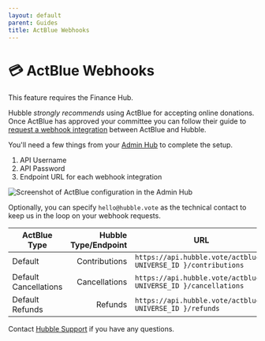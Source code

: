 ```yaml
---
layout: default
parent: Guides
title: ActBlue Webhooks
---
```


# 💳 ActBlue Webhooks

This feature requires the Finance Hub.

Hubble _strongly recommends_ using ActBlue for accepting online donations. Once ActBlue has approved your committee you
can follow their guide to [request a webhook integration](https://support.actblue.com/campaign_hub/the-dashboard/setting-up-a-webhook-integration/)
between ActBlue and Hubble.

You'll need a few things from your [Admin Hub](https://app.hubble.vote/admin) to complete the setup.

1. API Username
2. API Password
3. Endpoint URL for each webhook integration

![Screenshot of ActBlue configuration in the Admin Hub](https://cdn.hubble.vote/images/screenshots/admin-hub-actblue.png)

Optionally, you can specify `hello@hubble.vote` as the technical contact to keep us in the loop on your webhook requests.

| ActBlue Type          | Hubble Type/Endpoint | URL                                                             |
| --------------------- | -------------------: | --------------------------------------------------------------- |
| Default               |        Contributions | `https://api.hubble.vote/actblue/{ UNIVERSE_ID }/contributions` |
| Default Cancellations |        Cancellations | `https://api.hubble.vote/actblue/{ UNIVERSE_ID }/cancellations` |
| Default Refunds       |              Refunds | `https://api.hubble.vote/actblue/{ UNIVERSE_ID }/refunds`       |

Contact [Hubble Support](mailto:help@hubble.vote) if you have any questions.
